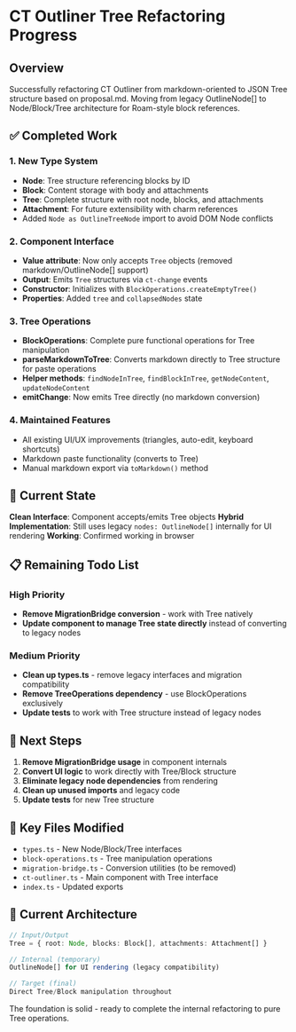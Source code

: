 # CT Outliner Tree Refactoring Progress

## Overview
Successfully refactoring CT Outliner from markdown-oriented to JSON Tree structure based on proposal.md. Moving from legacy OutlineNode[] to Node/Block/Tree architecture for Roam-style block references.

## ✅ Completed Work

### 1. **New Type System**
- **Node**: Tree structure referencing blocks by ID
- **Block**: Content storage with body and attachments  
- **Tree**: Complete structure with root node, blocks, and attachments
- **Attachment**: For future extensibility with charm references
- Added `Node as OutlineTreeNode` import to avoid DOM Node conflicts

### 2. **Component Interface**
- **Value attribute**: Now only accepts `Tree` objects (removed markdown/OutlineNode[] support)
- **Output**: Emits `Tree` structures via `ct-change` events
- **Constructor**: Initializes with `BlockOperations.createEmptyTree()`
- **Properties**: Added `tree` and `collapsedNodes` state

### 3. **Tree Operations**
- **BlockOperations**: Complete pure functional operations for Tree manipulation
- **parseMarkdownToTree**: Converts markdown directly to Tree structure for paste operations
- **Helper methods**: `findNodeInTree`, `findBlockInTree`, `getNodeContent`, `updateNodeContent`
- **emitChange**: Now emits Tree directly (no markdown conversion)

### 4. **Maintained Features**
- All existing UI/UX improvements (triangles, auto-edit, keyboard shortcuts)
- Markdown paste functionality (converts to Tree)
- Manual markdown export via `toMarkdown()` method

## 🔄 Current State

**Clean Interface**: Component accepts/emits Tree objects
**Hybrid Implementation**: Still uses legacy `nodes: OutlineNode[]` internally for UI rendering
**Working**: Confirmed working in browser

## 📋 Remaining Todo List

### High Priority
- **Remove MigrationBridge conversion** - work with Tree natively
- **Update component to manage Tree state directly** instead of converting to legacy nodes

### Medium Priority  
- **Clean up types.ts** - remove legacy interfaces and migration compatibility
- **Remove TreeOperations dependency** - use BlockOperations exclusively
- **Update tests** to work with Tree structure instead of legacy nodes

## 🎯 Next Steps

1. **Remove MigrationBridge usage** in component internals
2. **Convert UI logic** to work directly with Tree/Block structure
3. **Eliminate legacy node dependencies** from rendering
4. **Clean up unused imports** and legacy code
5. **Update tests** for new Tree structure

## 📁 Key Files Modified

- `types.ts` - New Node/Block/Tree interfaces
- `block-operations.ts` - Tree manipulation operations
- `migration-bridge.ts` - Conversion utilities (to be removed)
- `ct-outliner.ts` - Main component with Tree interface
- `index.ts` - Updated exports

## 🔧 Current Architecture

```typescript
// Input/Output
Tree = { root: Node, blocks: Block[], attachments: Attachment[] }

// Internal (temporary)
OutlineNode[] for UI rendering (legacy compatibility)

// Target (final)
Direct Tree/Block manipulation throughout
```

The foundation is solid - ready to complete the internal refactoring to pure Tree operations.